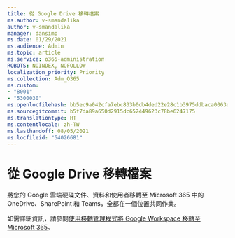 ```yaml
---
title: 從 Google Drive 移轉檔案
ms.author: v-smandalika
author: v-smandalika
manager: dansimp
ms.date: 01/29/2021
ms.audience: Admin
ms.topic: article
ms.service: o365-administration
ROBOTS: NOINDEX, NOFOLLOW
localization_priority: Priority
ms.collection: Adm_O365
ms.custom:
- "8001"
- "5300030"
ms.openlocfilehash: bb5ec9a042cfa7ebc833b0db4ded22e28c1b3975ddbaca0063d4476896795ba0
ms.sourcegitcommit: b5f7da89a650d2915dc652449623c78be6247175
ms.translationtype: HT
ms.contentlocale: zh-TW
ms.lasthandoff: 08/05/2021
ms.locfileid: "54026681"
---
```

# <a name="migrate-files-from-google-drive"></a>從 Google Drive 移轉檔案

將您的 Google 雲端硬碟文件、資料和使用者移轉至 Microsoft 365 中的 OneDrive、SharePoint 和 Teams，全都在一個位置共同作業。

如需詳細資訊，請參閱[使用移轉管理程式將 Google Workspace 移轉至 Microsoft 365](/sharepointmigration/mm-google-overview)。

